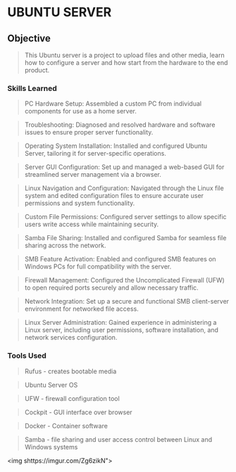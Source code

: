 # UBUNTU SERVER


## Objective

>This Ubuntu server is a project to upload files and other media, learn how to configure a server and how start from the hardware to the end product.

### Skills Learned

>PC Hardware Setup: Assembled a custom PC from individual components for use as a home server.

>Troubleshooting: Diagnosed and resolved hardware and software issues to ensure proper server functionality.

>Operating System Installation: Installed and configured Ubuntu Server, tailoring it for server-specific operations.

>Server GUI Configuration: Set up and managed a web-based GUI for streamlined server management via a browser.

>Linux Navigation and Configuration: Navigated through the Linux file system and edited configuration files to ensure accurate user permissions and system functionality.

>Custom File Permissions: Configured server settings to allow specific users write access while maintaining security.

>Samba File Sharing: Installed and configured Samba for seamless file sharing across the network.

>SMB Feature Activation: Enabled and configured SMB features on Windows PCs for full compatibility with the server.

>Firewall Management: Configured the Uncomplicated Firewall (UFW) to open required ports securely and allow necessary traffic.

>Network Integration: Set up a secure and functional SMB client-server environment for networked file access.

>Linux Server Administration: Gained experience in administering a Linux server, including user permissions, software installation, and network services configuration.

### Tools Used

>Rufus - creates bootable media

>Ubuntu Server OS

>UFW - firewall configuration tool

>Cockpit - GUI interface over browser

>Docker - Container software

>Samba - file sharing and user access control between Linux and Windows systems


<img shttps://imgur.com/Zg6zikN"></a>
